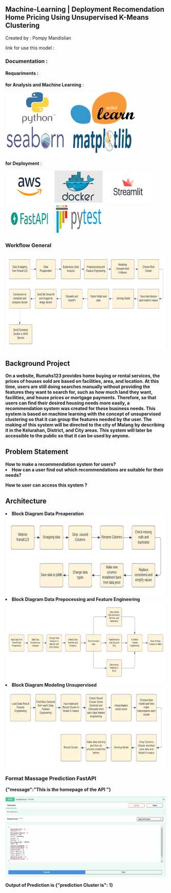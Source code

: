 ## Machine-Learning | Deployment Recomendation Home Pricing Using Unsupervised K-Means Clustering

Created by : Pompy Mandislian

link for use this model :

<h3> Documentation : </h3>

<h4> <b> Requariments : </b> </h4>

**for Analysis and Machine Learning** :
<p>
  <img align="center" src="Image/python.png" width="200" height="100" />
  <img align="center" src="Image/scikit.png" width="200" height="100" />
  <img align="center" src="Image/seaborn.png" width="200" height="100" />
  <img align="center" src="Image/matplotlip.png" width="200" height="100" />
</p>

**for Deployment** :
<p>
  <img align="center" src="Image/aws.png" width="150" height="100" />
  <img align="center" src="Image/docker.jpg" width="150" height="100" />
  <img align="center" src="Image/streamlit.png" width="150" height="100" />
  <img align="center" src="Image/fastapi.png" width="150" height="100" />
  <img align="center" src="Image/pytest.png" width="150" height="100" />
</p>

<h3> <b> Workflow General <b> </h3>
<img align="center" src="image_flowchart/worklow general.png" width="700" height="300" />
  
<h2> <b> Background Project <b> </h2>
  
<p> 
On a website, Rumahs123 provides home buying or rental services, the prices of houses sold are based on facilities, area, and location. At this time, users are still doing searches manually without providing the features they want to search for, such as how much land they want, facilities, and house prices or mortgage payments. Therefore, so that users can find their desired housing needs more easily, a recommendation system was created for these business needs. This system is based on machine learning with the concept of unsupervised clustering so that it can group the features needed by the user. The making of this system will be directed to the city of Malang by describing it in the Kelurahan, District, and City areas. This system will later be accessible to the public so that it can be used by anyone.
</p>

<h2> <b> Problem Statement <b> </h2>
How to make a recommendation system for users?
</li><li> How can a user find out which recommendations are suitable for their needs?    
 <p> How to user can access this system ? </p>

  <h2> Architecture </h2>
  <li> Block Diagram Data Preaperation </li>
  <img align="center" src="image_flowchart/Block Diagram Data Preposesing.png" width="700" height="250" />
  <li> Block Diagram Data Prepocessing and Feature Engineering </li>
  <img align="center" src="image_flowchart/Block Diagram Data Prep and Feature Engineering.png" width="700" height="250" />
  <li> Block Diagram Modeling Unsupervised </li>
  <img align="center" src="image_flowchart/Block Diagram Model Unsupervised.png" width="700" height="250" />
  
  <h3> Format Massage Prediction FastAPI </h3>
   <p> {"message":"This is the homepage of the API "} </p>
  <p> <img src="Image/fastapi input.jpg" width="500" height="250" /> </p>
  
  <p> 
    Output of Prediction is {"prediction Cluster is": 1} 
  </p>

